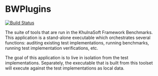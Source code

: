 # BWPlugins

[![Build Status](https://github.com/KhulnaSoft/BWPlugins/workflows/build/badge.svg?branch=master&event=push)](https://github.com/KhulnaSoft/BWPlugins/actions?query=workflow%3Abuild+branch%3Amaster)

The suite of tools that are run in the KhulnaSoft Framework
Benchmarks. This application is a stand-alone executable which orchestrates
several functions: auditing existing test implementations, running benchmarks, 
running test implementation verifications, etc.

The goal of this application is to live in isolation from the test 
implementations. Separately, the executable that is built from this toolset
will execute against the test implementations as local data.
